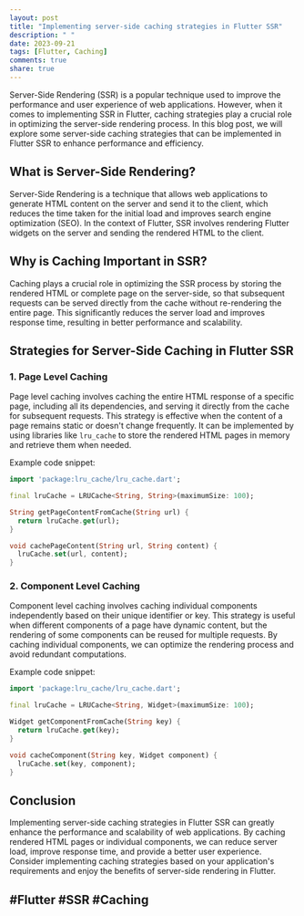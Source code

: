 ```yaml
---
layout: post
title: "Implementing server-side caching strategies in Flutter SSR"
description: " "
date: 2023-09-21
tags: [Flutter, Caching]
comments: true
share: true
---
```


Server-Side Rendering (SSR) is a popular technique used to improve the performance and user experience of web applications. However, when it comes to implementing SSR in Flutter, caching strategies play a crucial role in optimizing the server-side rendering process. In this blog post, we will explore some server-side caching strategies that can be implemented in Flutter SSR to enhance performance and efficiency.

## What is Server-Side Rendering?

Server-Side Rendering is a technique that allows web applications to generate HTML content on the server and send it to the client, which reduces the time taken for the initial load and improves search engine optimization (SEO). In the context of Flutter, SSR involves rendering Flutter widgets on the server and sending the rendered HTML to the client.

## Why is Caching Important in SSR?

Caching plays a crucial role in optimizing the SSR process by storing the rendered HTML or complete page on the server-side, so that subsequent requests can be served directly from the cache without re-rendering the entire page. This significantly reduces the server load and improves response time, resulting in better performance and scalability.

## Strategies for Server-Side Caching in Flutter SSR

### 1. Page Level Caching

Page level caching involves caching the entire HTML response of a specific page, including all its dependencies, and serving it directly from the cache for subsequent requests. This strategy is effective when the content of a page remains static or doesn't change frequently. It can be implemented by using libraries like `lru_cache` to store the rendered HTML pages in memory and retrieve them when needed.

Example code snippet:

```dart
import 'package:lru_cache/lru_cache.dart';

final lruCache = LRUCache<String, String>(maximumSize: 100);

String getPageContentFromCache(String url) {
  return lruCache.get(url);
}

void cachePageContent(String url, String content) {
  lruCache.set(url, content);
}
```

### 2. Component Level Caching

Component level caching involves caching individual components independently based on their unique identifier or key. This strategy is useful when different components of a page have dynamic content, but the rendering of some components can be reused for multiple requests. By caching individual components, we can optimize the rendering process and avoid redundant computations.

Example code snippet:

```dart
import 'package:lru_cache/lru_cache.dart';

final lruCache = LRUCache<String, Widget>(maximumSize: 100);

Widget getComponentFromCache(String key) {
  return lruCache.get(key);
}

void cacheComponent(String key, Widget component) {
  lruCache.set(key, component);
}
```

## Conclusion

Implementing server-side caching strategies in Flutter SSR can greatly enhance the performance and scalability of web applications. By caching rendered HTML pages or individual components, we can reduce server load, improve response time, and provide a better user experience. Consider implementing caching strategies based on your application's requirements and enjoy the benefits of server-side rendering in Flutter.

## #Flutter #SSR #Caching
